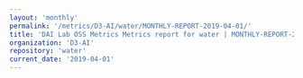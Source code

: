 ```yaml
---
layout: 'monthly'
permalink: '/metrics/D3-AI/water/MONTHLY-REPORT-2019-04-01/'
title: 'DAI Lab OSS Metrics Metrics report for water | MONTHLY-REPORT-2019-04-01'
organization: 'D3-AI'
repository: 'water'
current_date: '2019-04-01'
---
```

